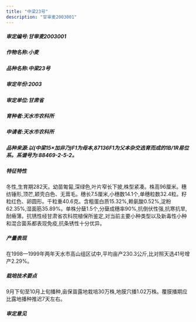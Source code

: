 ```yaml
---
title: "中梁23号"
description: "甘审麦2003001"
---
```

##### 审定编号:甘审麦2003001

##### 作物名称:小麦

##### 品种名称:中梁23号

##### 审定年份:2003

##### 审定单位:甘肃省

##### 育种者:天水市农科所

##### 申请者:天水市农科所

##### 品种来源:以(中梁15×加非乃)F1为母本,87136F1为父本杂交选育而成的1B/1R易位系。系谱号为:88469-2-5-2。

##### 特征特性
冬性,生育期282天。幼苗匍匐,深绿色,叶片窄长下披,株型紧凑。株高96厘米。穗纺锤形,顶芒,颖壳白色、无茸毛。穗长7.5厘米,小穗数14.1个,单穗粒数32.4粒。籽粒红色、卵圆形。千粒重40.6克。含粗蛋白质15.32%,赖氨酸0.52%,淀粉62.35%,湿面筋35.89%。单株分蘖1.5个,分蘖成穗率90%,抗倒伏性强,抗寒抗旱,耐瘠薄。抗锈性经甘肃省农科院植保所鉴定,对当前主要小种类型以及新毒性小种和混合菌系都表现免疫,抗条锈性十分优异。

##### 产量表现
在1998—1999年两年天水市高山组区试中,平均亩产230.3公斤,比对照天选41号增产2.29%。

##### 栽培技术要点
9月下旬至10月上旬播种,亩保苗露地栽培30万株,地膜穴播1.02万株。覆膜播期应比露地播种推迟7天左右。

##### 审定意见

